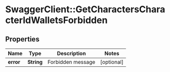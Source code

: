 # SwaggerClient::GetCharactersCharacterIdWalletsForbidden

## Properties
Name | Type | Description | Notes
------------ | ------------- | ------------- | -------------
**error** | **String** | Forbidden message | [optional] 



